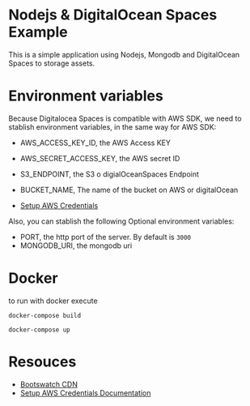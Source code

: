 # Nodejs & DigitalOcean Spaces Example
This is a simple application using Nodejs, Mongodb and DigitalOcean Spaces to storage assets.

# Environment variables
Because Digitalocea Spaces is compatible with AWS SDK, we need to stablish environment variables, in the same way for AWS SDK:
* AWS_ACCESS_KEY_ID, the AWS Access KEY
* AWS_SECRET_ACCESS_KEY, the AWS secret ID
* S3_ENDPOINT, the S3 o digialOceanSpaces Endpoint
* BUCKET_NAME, The name of the bucket on AWS or digitalOcean

* [Setup AWS Credentials](https://docs.aws.amazon.com/sdk-for-java/v1/developer-guide/setup-credentials.html)

Also, you can stablish the following Optional environment variables:
* PORT, the http port of the server. By default is `3000`
* MONGODB_URI, the mongodb uri

# Docker
to run with docker execute
```
docker-compose build
```

```
docker-compose up
```

# Resouces
* [Bootswatch CDN](https://www.bootstrapcdn.com/bootswatch/)
* [Setup AWS Credentials Documentation](https://docs.aws.amazon.com/sdk-for-java/v1/developer-guide/setup-credentials.html)
